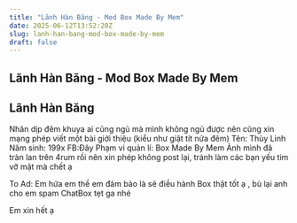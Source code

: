 ```yaml
---
title: "Lãnh Hàn Băng - Mod Box Made By Mem"
date: 2025-06-12T13:52:20Z
slug: lanh-han-bang-mod-box-made-by-mem
draft: false
---
```


## Lãnh Hàn Băng - Mod Box Made By Mem

## Lãnh Hàn Băng

Nhân dịp đêm khuya ai cũng ngủ mà mình không ngủ được nên cũng xin mạng phép viết một bài giới thiệu (kiểu như giật tít nửa đêm)
Tên: Thùy Linh
Năm sinh: 199x
FB:Đây
Phạm vi quản lí: Box Made By Mem
Ảnh mình đã tràn lan trên 4rum rồi nên xin phép không post lại, tránh làm các bạn yếu tim vỡ mật mà chết ạ
 
To Ad: Em hứa em thề em đảm bảo là sẽ điều hành Box thật tốt ạ  , bù lại anh cho em spam ChatBox tẹt ga nhé 
 
Em xin hết ạ